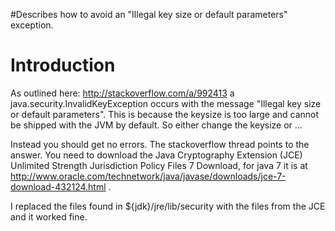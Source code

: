 #Describes how to avoid an "Illegal key size or default parameters" exception.

# Introduction #

As outlined here: http://stackoverflow.com/a/992413 a java.security.InvalidKeyException occurs with the message "Illegal key size or default parameters". This is because the keysize is too large and cannot be shipped with the JVM by default. So either change the keysize or ...

Instead you should get no errors. The stackoverflow thread points to the answer. You need to download the Java Cryptography Extension (JCE) Unlimited Strength Jurisdiction Policy Files 7 Download, for java 7 it is at http://www.oracle.com/technetwork/java/javase/downloads/jce-7-download-432124.html .

I replaced the files found in ${jdk}/jre/lib/security with the files from the JCE and it worked fine.
